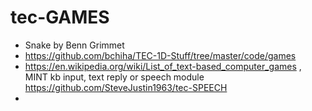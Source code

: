 # tec-GAMES


- Snake by Benn Grimmet 
- https://github.com/bchiha/TEC-1D-Stuff/tree/master/code/games
- https://en.wikipedia.org/wiki/List_of_text-based_computer_games , MINT kb input, text reply or speech module https://github.com/SteveJustin1963/tec-SPEECH
- 


